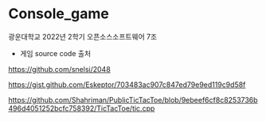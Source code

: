 # Console_game
광운대학교 2022년 2학기 오픈소스소프트웨어 7조
* 게임 source code 출처

https://github.com/snelsi/2048

https://gist.github.com/Eskeptor/703483ac907c847ed79e9ed119c9d58f

https://github.com/Shahriman/PublicTicTacToe/blob/9ebeef6cf8c8253736b496d4051252bcfc758392/TicTacToe/tic.cpp
